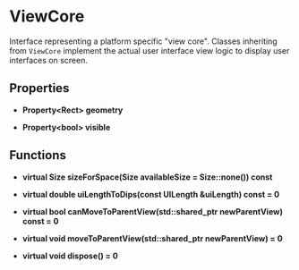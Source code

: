 # ViewCore

Interface representing a platform specific "view core". Classes inheriting from `ViewCore` implement the actual user interface view logic to display user interfaces on screen.

## Properties

* **Property<Rect\> geometry**

* **Property<bool\> visible**

## Functions

* **virtual Size sizeForSpace(Size availableSize = Size::none()) const**

* **virtual double uiLengthToDips(const UILength &uiLength) const = 0**

* **virtual bool canMoveToParentView(std::shared_ptr<View> newParentView) const = 0**

* **virtual void moveToParentView(std::shared_ptr<View> newParentView) = 0**

* **virtual void dispose() = 0**
